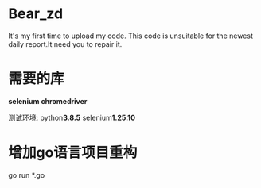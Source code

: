# Bear_zd
It's my first time to upload my code.
This code is unsuitable for the newest daily report.It need you to repair it.
# 需要的库
**selenium chromedriver**

测试环境: python**3.8.5** selenium**1.25.10**



# 增加go语言项目重构
go run *.go
